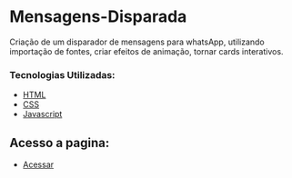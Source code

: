 # Mensagens-Disparada
Criação de um disparador de mensagens para whatsApp, utilizando importação de fontes, 
criar efeitos de animação, tornar cards interativos.

### Tecnologias Utilizadas:

* [HTML](https://www.w3schools.com/html/)
* [CSS](https://www.w3schools.com/cssref/default.asp)
* [Javascript](https://www.w3schools.com/jsref/default.asp)

## Acesso a pagina:
* [Acessar]()
